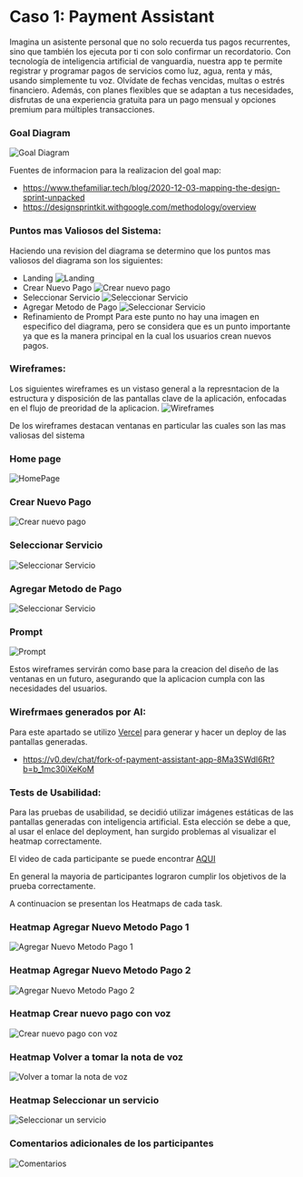 # Caso 1: Payment Assistant

Imagina un asistente personal que no solo recuerda tus pagos recurrentes, sino que también los ejecuta por ti con solo confirmar un recordatorio. Con tecnología de inteligencia artificial de vanguardia, nuestra app te permite registrar y programar pagos de servicios como luz, agua, renta y más, usando simplemente tu voz. Olvídate de fechas vencidas, multas o estrés financiero. Además, con planes flexibles que se adaptan a tus necesidades, disfrutas de una experiencia gratuita para un pago mensual y opciones premium para múltiples transacciones.

### Goal Diagram
![Goal Diagram](assets/Goal_Diagram.png)

Fuentes de informacion para la realizacion del goal map:
 - https://www.thefamiliar.tech/blog/2020-12-03-mapping-the-design-sprint-unpacked
 - https://designsprintkit.withgoogle.com/methodology/overview

### Puntos mas Valiosos del Sistema:

Haciendo una revision del diagrama se determino que los puntos mas valiosos del diagrama son los siguientes:
- Landing 
    ![Landing](assets/Landing.png)
- Crear Nuevo Pago
    ![Crear nuevo pago](assets/CrearPago.png)
- Seleccionar Servicio
    ![Seleccionar Servicio](assets/seleccionarServicio.png)
- Agregar Metodo de Pago
![Seleccionar Servicio](assets/AgregarMetodoPago.png)  
- Refinamiento de Prompt
    Para este punto no hay una imagen en especifico del diagrama, pero se considera que es un punto importante ya que es la manera principal en la cual los usuarios crean nuevos pagos.

### Wireframes:
Los siguientes wireframes es un vistaso general a la represntacion de la estructura y disposición de las pantallas clave de la aplicación, enfocadas en el flujo de preoridad de la aplicacion.
![Wireframes](assets/Wireframes/wireFrame.png)

De los wireframes destacan ventanas en particular las cuales son las mas valiosas del sistema

### Home page 
![HomePage](assets/Wireframes/HomePageFrame.png)

### Crear Nuevo Pago
![Crear nuevo pago](assets/Wireframes/CrearPagoFrame.png)


### Seleccionar Servicio
![Seleccionar Servicio](assets/Wireframes/SeleccionarServicioFrame.png)


### Agregar Metodo de Pago
![Seleccionar Servicio](assets/Wireframes/AgregarMetodoPagoFrame.png)  
### Prompt
![Prompt](assets/Wireframes/PromptFrame.png)  


Estos wireframes servirán como base para la creacion del diseño de las ventanas en un futuro, asegurando que la aplicacion cumpla con las necesidades del usuarios.

### Wirefrmaes generados por AI:

Para este apartado se utilizo [Vercel](https://v0.dev) para generar y hacer un deploy de las pantallas generadas.

- https://v0.dev/chat/fork-of-payment-assistant-app-8Ma3SWdI6Rt?b=b_1mc30iXeKoM


### Tests de Usabilidad:

Para las pruebas de usabilidad, se decidió utilizar imágenes estáticas de las pantallas generadas con inteligencia artificial. Esta elección se debe a que, al usar el enlace del deployment, han surgido problemas al visualizar el heatmap correctamente.

El video de cada participante se puede encontrar [AQUI](https://estudianteccr-my.sharepoint.com/:f:/g/personal/salazard_estudiantec_cr/EqnIbTOnreBMkvLA-SQaN2ABu_kOKF-pligxiGw7koSbwA?e=ZxbMel)

En general la mayoria de participantes lograron cumplir los objetivos de la prueba correctamente.  

A continuacion se presentan los Heatmaps de cada task.

### Heatmap Agregar Nuevo Metodo Pago 1
![Agregar Nuevo Metodo Pago 1](assets/Heatmaps/heatmap1.png)

### Heatmap Agregar Nuevo Metodo Pago 2
![Agregar Nuevo Metodo Pago 2](assets/Heatmaps/heatmap2.png)

### Heatmap Crear nuevo pago con voz
![Crear nuevo pago con voz](assets/Heatmaps/heatmap3.png)

### Heatmap Volver a tomar la nota de voz
![Volver a tomar la nota de voz](assets/Heatmaps/heatmap4.png)

### Heatmap Seleccionar un servicio
![Seleccionar un servicio](assets/Heatmaps/heatmap5.png)

### Comentarios adicionales de los participantes
![Comentarios](assets/comentarios.png)